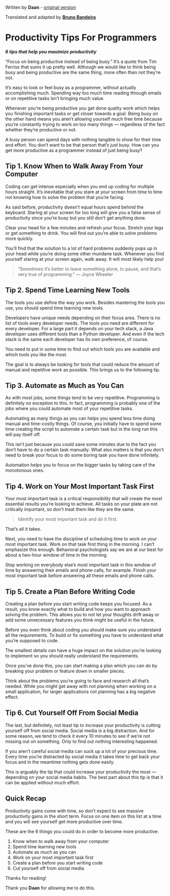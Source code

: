 Written by **Daan** - [original version](https://levelup.gitconnected.com/productivity-tips-for-programmers-6519939914ca)

Translated and adapted by [**Bruno Bandeira**](https://github.com/brunobandev/translated-code)

# Productivity Tips For Programmers
***6 tips that help you maximize productivity***

“Focus on being productive instead of being busy.” It’s a quote from Tim Ferriss that sums it up pretty well. Although we would like to think being busy and being productive are the same thing, more often than not they’re not.

It’s easy to look or feel busy as a programmer, without actually accomplishing much. Spending way too much time reading through emails or on repetitive tasks isn’t bringing much value.

Whenever you’re being productive you get done quality work which helps you finishing important tasks or get closer towards a goal. Being busy on the other hand means you aren’t allowing yourself much free time because you’re constantly trying to work on too many things — regardless of the fact whether they’re productive or not.

A busy person can spend days with nothing tangible to show for their time and effort. You don’t want to be that person that’s just busy. How can you get more productive as a programmer instead of just being busy?

## Tip 1. Know When to Walk Away From Your Computer

Coding can get intense especially when you end up coding for multiple hours straight. It’s inevitable that you stare at your screen from time to time not knowing how to solve the problem that you’re facing.

As said before, productivity doesn’t equal hours spend behind the keyboard. Staring at your screen for too long will give you a false sense of productivity since you’re busy but you still don’t get anything done.

Clear your head for a few minutes and refresh your focus. Stretch your legs or get something to drink. You will find out you’re able to solve problems more quickly.

You’ll find that the solution to a lot of hard problems suddenly pops up in your head while you’re doing some other mundane task. Whenever you find yourself staring at your screen again, walk away. It will most likely help you!

> “Sometimes it’s better to leave something alone, to pause, and that’s very true of programming.” — Joyce Wheeler

## Tip 2. Spend Time Learning New Tools

The tools you use define the way you work. Besides mastering the tools you use, you should spend time learning new tools.

Developers have unique needs depending on their focus area. There is no list of tools every developer needs. The tools you need are different for every developer. For a large part it depends on your tech stack, a Java developer uses different tools than a Python developer. And even if the tech stack is the same each developer has its own preference, of course.

You need to put in some time to find out which tools you are available and which tools you like the most.

The goal is to always be looking for tools that could reduce the amount of manual and repetitive work as possible. This brings us to the following tip.

## Tip 3. Automate as Much as You Can

As with most jobs, some things tend to be very repetitive. Programming is definitely no exception to this. In fact, programming is probably one of the jobs where you could automate most of your repetitive tasks.

Automating as many things as you can helps you spend less time doing manual and time-costly things. Of course, you initially have to spend some time creating the script to automate a certain task but in the long run this will pay itself off.

This isn’t just because you could save some minutes due to the fact you don’t have to do a certain task manually. What also matters is that you don’t need to break your focus to do some boring task you have done infinitely.

Automation helps you to focus on the bigger tasks by taking care of the monotonous ones.

## Tip 4. Work on Your Most Important Task First

Your most important task is a critical responsibility that will create the most essential results you’re looking to achieve. All tasks on your plate are not critically important, so don’t treat them like they are the same.

> Identify your most important task and do it first.

That’s all it takes.

Next, you need to have the discipline of scheduling time to work on your most important task. Work on that task first thing in the morning. I can’t emphasize this enough. Behavioral psychologists say we are at our best for about a two-hour window of time in the morning.

Stop working on everybody else’s most important task in this window of time by answering their emails and phone calls, for example. Finish your most important task before answering all these emails and phone calls.

## Tip 5. Create a Plan Before Writing Code

Creating a plan before you start writing code keeps you focused. As a result, you know exactly what to build and how you want to approach solving the problem. This allows you to not let your thoughts drift away or add some unnecessary features you think might be useful in the future.

Before you even think about coding you should make sure you understand all the requirements. To build or fix something you have to understand what you’re supposed to code.

The smallest details can have a huge impact on the solution you’re looking to implement so you should really understand the requirements.

Once you’ve done this, you can start making a plan which you can do by breaking your problem or feature down in smaller pieces.

Think about the problems you’re going to face and research all that’s needed. While you might get away with not planning when working on a small application, for larger applications not planning has a big negative effect.

## Tip 6. Cut Yourself Off From Social Media

The last, but definitely, not least tip to increase your productivity is cutting yourself off from social media. Social media is a big distraction. And for some reason, we tend to check it every 10 minutes to see if we’re not missing out on something. Only to find out nothing interesting happened.

If you aren’t careful social media can suck up a lot of your precious time. Every time you’re distracted by social media it takes time to get back your focus and in the meantime nothing gets done easily.

This is arguably the tip that could increase your productivity the most — depending on your social media habits. The best part about this tip is that it can be applied without much effort.

## Quick Recap
Productivity gains come with time, so don’t expect to see massive productivity gains in the short term. Focus on one item on this list at a time and you will see yourself get more productive over time.

These are the 6 things you could do in order to become more productive:

1. Know when to walk away from your computer
2. Spend time learning new tools
3. Automate as much as you can
4. Work on your most important task first
5. Create a plan before you start writing code
6. Cut yourself off from social media


Thanks for reading!

Thank you **Daan** for allowing me to do this.
